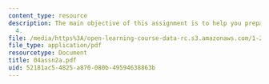 ```yaml
---
content_type: resource
description: The main objective of this assignment is to help you prepare for Lecture
  4.
file: /media/https%3A/open-learning-course-data-rc.s3.amazonaws.com/1-221j-transportation-systems-fall-2004/52181ac54825a870080b49594638863b_04assn2a.pdf
file_type: application/pdf
resourcetype: Document
title: 04assn2a.pdf
uid: 52181ac5-4825-a870-080b-49594638863b
---
```

